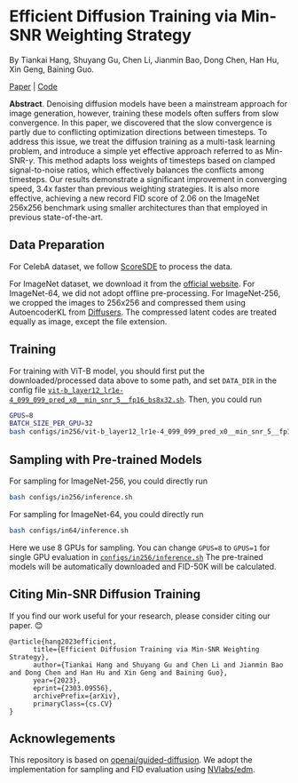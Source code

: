 # Efficient Diffusion Training via Min-SNR Weighting Strategy

By Tiankai Hang, Shuyang Gu, Chen Li, Jianmin Bao, Dong Chen, Han Hu, Xin Geng, Baining Guo. 

[Paper](https://arxiv.org/abs/2303.09556) | [Code](https://github.com/TiankaiHang/Min-SNR-Diffusion-Training)



**Abstract**. Denoising diffusion models have been a mainstream approach for image generation, however, training these models often suffers from slow convergence. In this paper, we discovered that the slow convergence is partly due to conflicting optimization directions between timesteps. To address this issue, we treat the diffusion training as a multi-task learning problem, and introduce a simple yet effective approach referred to as Min-SNR-$\gamma$. This method adapts loss weights of timesteps based on clamped signal-to-noise ratios, which effectively balances the conflicts among timesteps. Our results demonstrate a significant improvement in converging speed, 3.4x faster than previous weighting strategies. It is also more effective, achieving a new record FID score of 2.06 on the ImageNet 256x256 benchmark using smaller architectures than that employed in previous state-of-the-art.

## Data Preparation

For CelebA dataset, we follow [ScoreSDE](https://github.com/yang-song/score_sde/blob/0acb9e0ea3b8cccd935068cd9c657318fbc6ce4c/datasets.py#L121) to process the data.

For ImageNet dataset, we download it from the [official website](https://www.image-net.org/). For ImageNet-64, we did not adopt offline pre-processing. For ImageNet-256, we cropped the images to 256x256 and compressed them using AutoencoderKL from [Diffusers](https://github.com/huggingface/diffusers/blob/main/src/diffusers/models/autoencoder_kl.py).
The compressed latent codes are treated equally as image, except the file extension.

## Training
For training with ViT-B model, you should first put the downloaded/processed data above to some path, and set `DATA_DIR` in the config file [`vit-b_layer12_lr1e-4_099_099_pred_x0__min_snr_5__fp16_bs8x32.sh`](./configs/in256/vit-b_layer12_lr1e-4_099_099_pred_x0__min_snr_5__fp16_bs8x32.sh). Then, you could run 
```bash
GPUS=8
BATCH_SIZE_PER_GPU=32
bash configs/in256/vit-b_layer12_lr1e-4_099_099_pred_x0__min_snr_5__fp16_bs8x32.sh 8 32
```


## Sampling with Pre-trained Models
For sampling for ImageNet-256, you could directly run
```bash
bash configs/in256/inference.sh
```

For sampling for ImageNet-64, you could directly run
```bash
bash configs/in64/inference.sh
```

Here we use 8 GPUs for sampling. You can change `GPUS=8` to `GPUS=1` for single GPU evaluation in [`configs/in256/inference.sh`](./configs/in256/inference.sh) 
The pre-trained models will be automatically downloaded and FID-50K will be calculated.

## Citing Min-SNR Diffusion Training
If you find our work useful for your research, please consider citing our paper. :blush:
```
@article{hang2023efficient,
      title={Efficient Diffusion Training via Min-SNR Weighting Strategy}, 
      author={Tiankai Hang and Shuyang Gu and Chen Li and Jianmin Bao and Dong Chen and Han Hu and Xin Geng and Baining Guo},
      year={2023},
      eprint={2303.09556},
      archivePrefix={arXiv},
      primaryClass={cs.CV}
}
```

## Acknowlegements
This repository is based on [openai/guided-diffusion](https://github.com/openai/guided-diffusion).
We adopt the implementation for sampling and FID evaluation using [NVlabs/edm](https://github.com/NVlabs/edm).
